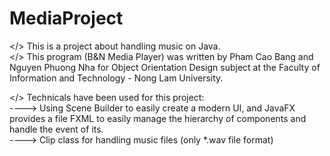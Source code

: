 # MediaProject

</> This is a project about handling music on Java.
<br>
</> This program (B&N Media Player) was written by Pham Cao Bang and Nguyen Phuong Nha for Object Orientation Design subject at the Faculty of Information and Technology - Nong Lam University.

</> Technicals have been used for this project:
<br>
----> Using Scene Builder to easily create a modern UI, and JavaFX provides a file FXML to easily manage the hierarchy of components and handle the event of its.
<br>
----> Clip class for handling music files (only *.wav file format)
